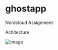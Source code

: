 # ghostapp
Nordcloud Assignment

Achitecture

![image](https://user-images.githubusercontent.com/26302748/155410974-884c8907-803f-41c3-9f1c-78ca631123f3.png)

